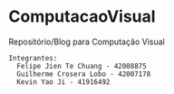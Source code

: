 # ComputacaoVisual
Repositório/Blog para Computação Visual 

```
Integrantes:
  Felipe Jien Te Chuang - 42008875 
  Guilherme Crosera Lobo - 42007178 
  Kevin Yao Ji - 41916492
```
